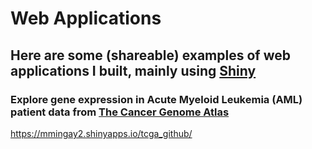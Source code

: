 # Web Applications

## Here are some (shareable) examples of web applications I built, mainly using [Shiny](https://shiny.rstudio.com/)


### Explore gene expression in Acute Myeloid Leukemia (AML) patient data from [The Cancer Genome Atlas](https://www.cancer.gov/about-nci/organization/ccg/research/structural-genomics/tcga)

https://mmingay2.shinyapps.io/tcga_github/

